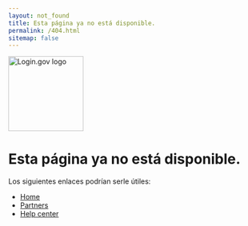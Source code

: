 ```yaml
---
layout: not_found
title: Esta página ya no está disponible.
permalink: /404.html
sitemap: false
---
```


<div class="site-wrapper-inner">
  <div class="cover-container">
    <div class="masthead clearfix">
      <div class="inner">
        <a href="/"><img src="{{ '/assets/img/logo-white.svg' | prepend: site.baseurl}}" width="150" alt="Login.gov logo" class='masthead-brand'/></a>
      </div>
    </div>
    <div class="inner cover">
      <h1>
        Esta página ya no está disponible.
      </h1>
      <p>
        Los siguientes enlaces podrían serle útiles:
      </p>
    </div>
    <ul>
      <li><a href="{{ site.baseurl }}/">Home</a></li>
      <li><a href="{{ site.baseurl }}/partners/">Partners</a></li>
      <li><a href="{{ site.baseurl }}/help/">Help center</a></li>
    </ul>
  </div>
</div>
